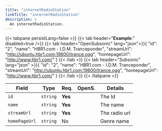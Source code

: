 ```yaml
---
title: "internetRadioStation"
linkTitle: "internetRadioStation"
description: >
  An internetRadioStation.
---
```


{{< tabpane persistLang=false >}}
{{< tab header="**Example**:" disabled=true />}}
{{< tab header="OpenSubsonic" lang="json">}}{
  "id": "2",
  "name": "HBR1.com - I.D.M. Tranceponder",
  "streamUrl": "http://ubuntu.hbr1.com:19800/trance.ogg",
  "homepageUrl": "http://www.hbr1.com/"
}
{{< /tab >}}
{{< tab header="Subsonic" lang="json" >}}{
  "id": "2",
  "name": "HBR1.com - I.D.M. Tranceponder",
  "streamUrl": "http://ubuntu.hbr1.com:19800/trance.ogg",
  "homepageUrl": "http://www.hbr1.com/"
}
{{< /tab >}}
{{< /tabpane >}}

| Field |  Type | Req. | OpenS. | Details |
| --- | --- | --- | --- | --- |
| `id` | `string` | **Yes** |     | The Id |
| `name` | `string` | **Yes** |     | The name |
| `streamUrl` | `string` | **Yes**|     | The radio url |
| `homePageUrl` | `string` | No |     | Genre name |
